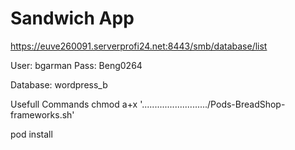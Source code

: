 # Sandwich App

https://euve260091.serverprofi24.net:8443/smb/database/list

User: bgarman
Pass: Beng0264

Database: wordpress_b

Usefull Commands 
chmod a+x '........................../Pods-BreadShop-frameworks.sh'

pod install
